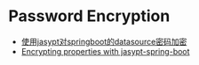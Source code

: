 # Password Encryption

  - [使用jasypt对springboot的datasource密码加密](https://blog.csdn.net/u013030980/article/details/54600051)
  - [Encrypting properties with jasypt-spring-boot](https://www.ricston.com/blog/encrypting-properties-in-spring-boot-with-jasypt-spring-boot/ )
